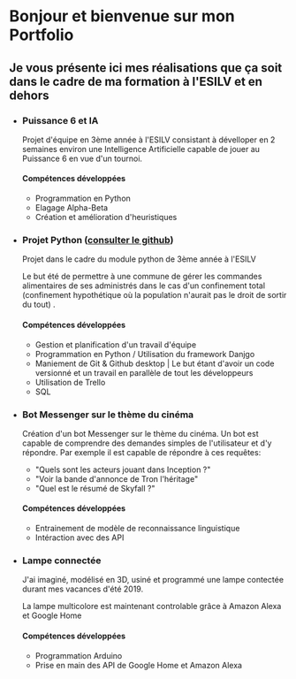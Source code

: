 <h1>Bonjour et bienvenue sur mon Portfolio</h1>
		<h2>Je vous présente ici mes réalisations que ça soit dans le cadre de ma formation à l'ESILV et en dehors</h2>
		<ul>
			<li><h3>Puissance 6 et IA</h3>
				<p>Projet d'équipe en 3ème année à l'ESILV consistant à dévelloper en 2 semaines environ une Intelligence Artificielle capable de jouer au Puissance 6 en vue d'un tournoi.
					<h4>Compétences développées</h4>
					<ul>
						<li>Programmation en Python</li>
						<li>Elagage Alpha-Beta</li>
						<li>Création  et amélioration d'heuristiques</li>
					</ul>
				</p>
			</li>
			<li><h3>Projet Python (<a href="https://github.com/ProjetPython-ESILV-A3-A/ProjetPython">consulter le github</a>)</h3>
				<p>Projet dans le cadre du module python de 3ème année à l'ESILV</p>
				<p>Le but été de permettre à une commune de gérer les commandes alimentaires de ses administrés dans le cas d'un confinement total (confinement hypothétique où la population n'aurait pas le droit de sortir du tout) .</p>
					<h4>Compétences développées</h4>
					<ul>
						<li>Gestion et planification d'un travail d'équipe</li>
						<li>Programmation en Python / Utilisation du  framework Danjgo</li>
						<li>Maniement de Git & Github desktop | Le but étant d'avoir un code versionné et un travail en parallèle de tout les développeurs</li>
						<li>Utilisation de Trello</li>
						<li>SQL</li>
					</ul>
				</p>
			</li>
			<li><h3>Bot Messenger sur le thème du cinéma</h3>
				<p>Création d'un bot Messenger sur le thème du cinéma. Un bot est capable de comprendre des demandes simples de l'utilisateur et d'y répondre.
					Par exemple il est capable de répondre à ces requêtes:
					<ul class="tiret">
						<li>"Quels sont les acteurs jouant dans Inception ?"</li>
						<li>"Voir la bande d'annonce de Tron l'héritage"</li>
						<li>"Quel est le résumé de Skyfall ?"</li>
					</ul>
					<h4>Compétences développées</h4>
					<ul>
						<li>Entrainement de modèle de reconnaissance linguistique</li>
						<li>Intéraction avec des API</li>
					</ul>
				</p>
			</li>
			<li><h3>Lampe connectée</h3>
				<p>J'ai imaginé, modélisé en 3D, usiné et programmé une lampe contectée durant mes vacances d'été 2019.</p>
				<p>La lampe multicolore est maintenant controlable grâce à Amazon Alexa et Google Home</p>
					<h4>Compétences développées</h4>
					<ul>
						<li>Programmation Arduino</li>
						<li>Prise en main des API de Google Home et Amazon Alexa</li>
					</ul>
				</p>
			</li>
		</ul>

